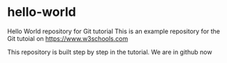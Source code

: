 # hello-world
Hello World repository for Git tutorial
This is an example repository for the Git tutoial on https://www.w3schools.com

This repository is built step by step in the tutorial.
We are in github now
